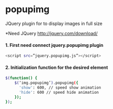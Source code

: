 popupimg
========

JQuery plugin for to display images in full size

*Need JQuery http://jquery.com/download/

#### 1. First need connect jquery.popupimg plugin

```bash
<script src=”jquery.popupimg.js”></script>
```

#### 2. Initialization function for the desired element
```bash
$(function() {
    $(‘img.popupimg’).popupimg({
      'show': 600, // speed show animation
      'hide': 600 // speed hide animation
    });
});
```
